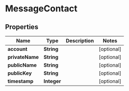 # MessageContact

## Properties
Name | Type | Description | Notes
------------ | ------------- | ------------- | -------------
**account** | **String** |  |  [optional]
**privateName** | **String** |  |  [optional]
**publicName** | **String** |  |  [optional]
**publicKey** | **String** |  |  [optional]
**timestamp** | **Integer** |  |  [optional]

